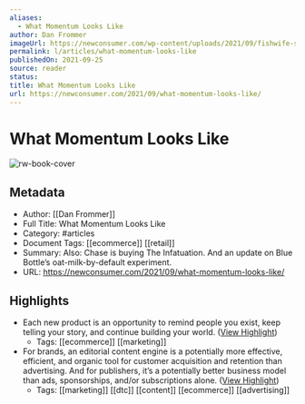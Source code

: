 ```yaml
---
aliases:
  - What Momentum Looks Like
author: Dan Frommer
imageUrl: https://newconsumer.com/wp-content/uploads/2021/09/fishwife-smoked-salmon-1200x675.jpg
permalink: l/articles/what-momentum-looks-like
publishedOn: 2021-09-25
source: reader
status: 
title: What Momentum Looks Like
url: https://newconsumer.com/2021/09/what-momentum-looks-like/
---
```

# What Momentum Looks Like

![rw-book-cover](https://newconsumer.com/wp-content/uploads/2021/09/fishwife-smoked-salmon-1200x675.jpg)

## Metadata

- Author: [[Dan Frommer]]
- Full Title: What Momentum Looks Like
- Category: #articles
- Document Tags: [[ecommerce]] [[retail]]
- Summary: Also: Chase is buying The Infatuation. And an update on Blue Bottle’s oat-milk-by-default experiment.
- URL: https://newconsumer.com/2021/09/what-momentum-looks-like/

## Highlights

- Each new product is an opportunity to remind people you exist, keep telling your story, and continue building your world. ([View Highlight](https://read.readwise.io/read/01hcce50nj4wb2szkk330y54qs))
    - Tags: [[ecommerce]] [[marketing]]
- For brands, an editorial content engine is a potentially more effective, efficient, and organic tool for customer acquisition and retention than advertising. And for publishers, it’s a potentially better business model than ads, sponsorships, and/or subscriptions alone. ([View Highlight](https://read.readwise.io/read/01hcce8kqgzkzbawnjtrm72ehh))
    - Tags: [[marketing]] [[dtc]] [[content]] [[ecommerce]] [[advertising]]
